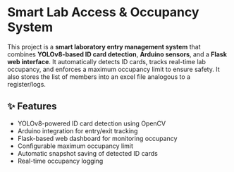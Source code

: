 # Smart Lab Access & Occupancy System

This project is a **smart laboratory entry management system** that combines **YOLOv8-based ID card detection**, **Arduino sensors**, and a **Flask web interface**. It automatically detects ID cards, tracks real-time lab occupancy, and enforces a maximum occupancy limit to ensure safety. It also stores the list of members into an excel file analogous to a register/logs.

## ✨ Features
- YOLOv8-powered ID card detection using OpenCV  
- Arduino integration for entry/exit tracking  
- Flask-based web dashboard for monitoring occupancy  
- Configurable maximum occupancy limit
- Automatic snapshot saving of detected ID cards  
- Real-time occupancy logging


